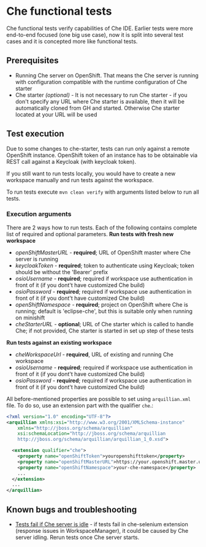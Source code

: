 # Che functional tests
Che functional tests verify capabilities of Che IDE. Earlier tests were more end-to-end focused (one big use case), now it is split into several test cases and it is concepted more like functional tests.

## Prerequisites
- Running Che server on OpenShift. That means the Che server is running with configuration compatible with the runtime configuration of Che starter
- Che starter _(optional)_ - It is not necessary to run Che starter - if you don't specify any URL where Che starter is available, then it will be automatically cloned from GH and started. Otherwise Che starter located at your URL will be used

## Test execution
Due to some changes to che-starter, tests can run only against a remote OpenShift instance. OpenShift token of an instance has to be obtainable via REST call against a Keycloak (with keycloak token). 

If you still want to run tests locally, you would have to create a new workspace manually and run tests against the workspace.

To run tests execute `mvn clean verify` with arguments listed below to run all tests.

### Execution arguments
There are 2 ways how to run tests. Each of the following contains complete list of required and optional parameters.
**Run tests with fresh new workspace**
- _openShiftMasterURL_ - **required**; URL of OpenShift master where Che server is running
- _keycloakToken_ - **required**; token to authenticate using Keycloak; token should be without the 'Bearer' prefix
- _osioUsername_ - **required**; required if workspace use authentication in front of it (if you dont't have customized Che build)
- _osioPassword_ - **required**; required if workspace use authentication in front of it (if you dont't have customized Che build)
- _openShiftNamespace_ - **required**; project on OpenShift where Che is running; default is 'eclipse-che', but this is suitable only when running on minishift
- _cheStarterURL_ - **optional**; URL of Che starter which is called to handle Che; if not provided, Che starter is started in set up step of these tests

**Run tests against an existing workspace**
- _cheWorkspaceUrl_ - **required**, URL of existing and running Che workspace
- _osioUsername_ - **required**; required if workspace use authentication in front of it (if you dont't have customized Che build)
- _osioPassword_ - **required**; required if workspace use authentication in front of it (if you dont't have customized Che build)

All before-mentioned properties are possible to set using `arquillian.xml` file. To do so, use an extension part with the qualifier `che`.:

~~~xml
<?xml version="1.0" encoding="UTF-8"?>
<arquillian xmlns:xsi="http://www.w3.org/2001/XMLSchema-instance"
    xmlns="http://jboss.org/schema/arquillian"
    xsi:schemaLocation="http://jboss.org/schema/arquillian
    http://jboss.org/schema/arquillian/arquillian_1_0.xsd">

  <extension qualifier="che">
    <property name="openShiftToken">youropenshifttoken</property>
    <property name="openShiftMasterURL">https://your.openshift.master.url</property>
    <property name="openShiftNamespace">your-che-namespace</property>
    ...
  </extension>
  ...
</arquillian>
~~~

## Known bugs and troubleshooting
- [Tests fail if Che server is idle](https://github.com/redhat-developer/che-functional-tests/issues/62) - if tests fail in che-selenium extension (response issues in WorkspaceManager), it could be caused by Che server idling. Rerun tests once Che server starts.
